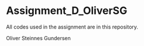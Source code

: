 # Assignment_D_OliverSG


All codes used in the assignment are in this repository.



Oliver Steinnes Gundersen
